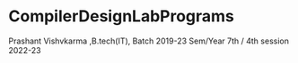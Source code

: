 # CompilerDesignLabPrograms
Prashant Vishvkarma ,B.tech(IT), Batch 2019-23
Sem/Year 7th / 4th
session 2022-23
